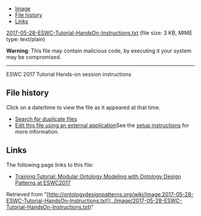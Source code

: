 * [Image](../Image/2017-05-28-ESWC-Tutorial-HandsOn-Instructions.txt#file)
* [File history](../Image/2017-05-28-ESWC-Tutorial-HandsOn-Instructions.txt#filehistory)
* [Links](../Image/2017-05-28-ESWC-Tutorial-HandsOn-Instructions.txt#filelinks)


[2017-05-28-ESWC-Tutorial-HandsOn-Instructions.txt](../images/d/d6/2017-05-28-ESWC-Tutorial-HandsOn-Instructions.txt "2017-05-28-ESWC-Tutorial-HandsOn-Instructions.txt")‎
 (file size: 3 KB, MIME type: text/plain)




__Warning__: This file may contain malicious code, by executing it your system may be compromised.

---


ESWC 2017 Tutorial Hands-on session instructions




## File history

Click on a date/time to view the file as it appeared at that time.



  
* [Search for duplicate files](http://ontologydesignpatterns.org/wiki/Special:FileDuplicateSearch/2017-05-28-ESWC-Tutorial-HandsOn-Instructions.txt "Special:FileDuplicateSearch/2017-05-28-ESWC-Tutorial-HandsOn-Instructions.txt")
* [Edit this file using an external application](http://ontologydesignpatterns.org/wiki/index.php?title=Image:2017-05-28-ESWC-Tutorial-HandsOn-Instructions.txt&action=edit&externaledit=true&mode=file "Image:2017-05-28-ESWC-Tutorial-HandsOn-Instructions.txt")See the [setup instructions](http://www.mediawiki.org/wiki/Manual:External_editors "http://www.mediawiki.org/wiki/Manual:External_editors") for more information.

## Links



The following page links to this file:


* [Training:Tutorial: Modular Ontology Modeling with Ontology Design Patterns at ESWC2017](../Training/Tutorial/_Modular_Ontology_Modeling_with_Ontology_Design_Patterns_at_ESWC2017 "Training:Tutorial: Modular Ontology Modeling with Ontology Design Patterns at ESWC2017")


Retrieved from "[http://ontologydesignpatterns.org/wiki/Image:2017-05-28-ESWC-Tutorial-HandsOn-Instructions.txt](../Image/2017-05-28-ESWC-Tutorial-HandsOn-Instructions.txt)"